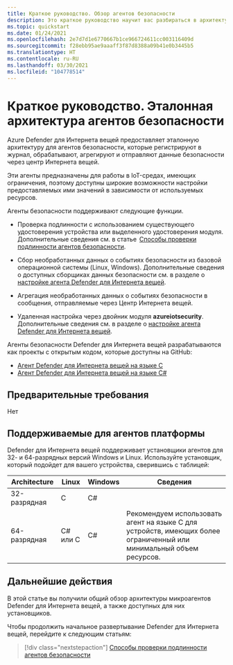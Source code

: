 ```yaml
---
title: Краткое руководство. Обзор агентов безопасности
description: Это краткое руководство научит вас разбираться в архитектуре агентов безопасности, которые используются в службе "Azure Defender для Интернета вещей".
ms.topic: quickstart
ms.date: 01/24/2021
ms.openlocfilehash: 2e7d7d1e6770667b1ce966724611cc003116409d
ms.sourcegitcommit: f28ebb95ae9aaaff3f87d8388a09b41e0b3445b5
ms.translationtype: HT
ms.contentlocale: ru-RU
ms.lasthandoff: 03/30/2021
ms.locfileid: "104778514"
---
```

# <a name="quickstart-security-agent-reference-architecture"></a>Краткое руководство. Эталонная архитектура агентов безопасности

Azure Defender для Интернета вещей предоставляет эталонную архитектуру для агентов безопасности, которые регистрируют в журнал, обрабатывают, агрегируют и отправляют данные безопасности через центр Интернета вещей.

Эти агенты предназначены для работы в IoT-средах, имеющих ограничения, поэтому доступны широкие возможности настройки предоставляемых ими значений в зависимости от используемых ресурсов.

Агенты безопасности поддерживают следующие функции.

- Проверка подлинности с использованием существующего удостоверения устройства или выделенного удостоверения модуля. Дополнительные сведения см. в статье  [Способы проверки подлинности агентов безопасности](concept-security-agent-authentication-methods.md).

- Сбор необработанных данных о событиях безопасности из базовой операционной системы (Linux, Windows). Дополнительные сведения о доступных сборщиках данных безопасности см. в разделе о [настройке агента Defender для Интернета вещей](how-to-agent-configuration.md).

- Агрегация необработанных данных о событиях безопасности в сообщения, отправляемые через Центр Интернета вещей.

- Удаленная настройка через двойник модуля **azureiotsecurity**. Дополнительные сведения см. в разделе о [настройке агента Defender для Интернета вещей](how-to-agent-configuration.md).

Агенты безопасности Defender для Интернета вещей разрабатываются как проекты с открытым кодом, которые доступны на GitHub:

- [Агент Defender для Интернета вещей на языке C](https://github.com/Azure/Azure-IoT-Security-Agent-C)
- [Агент Defender для Интернета вещей на языке C#](https://github.com/Azure/Azure-IoT-Security-Agent-CS)

## <a name="prerequisites"></a>Предварительные требования

Нет

## <a name="agent-supported-platforms"></a>Поддерживаемые для агентов платформы

Defender для Интернета вещей поддерживает установщики агентов для 32- и 64-разрядных версий Windows и Linux. Используйте установщик, который подойдет для вашего устройства, сверившись с таблицей:

| Architecture | Linux | Windows | Сведения |
|--|--|--|--|
| 32-разрядная | C | C# |  |
| 64-разрядная | C# или C | C# | Рекомендуем использовать агент на языке C для устройств, имеющих более ограниченный или минимальный объем ресурсов. |


## <a name="next-steps"></a>Дальнейшие действия

В этой статье вы получили общий обзор архитектуры микроагентов Defender для Интернета вещей, а также доступных для них установщиков.

Чтобы продолжить начальное развертывание Defender для Интернета вещей, перейдите к следующим статьям:

> [!div class="nextstepaction"]
> [Способы проверки подлинности агентов безопасности](concept-security-agent-authentication-methods.md)
